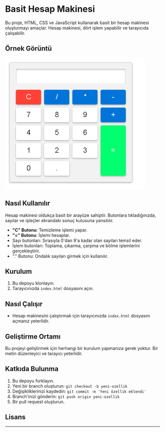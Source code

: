 # Basit Hesap Makinesi

Bu proje, HTML, CSS ve JavaScript kullanarak basit bir hesap makinesi oluşturmayı amaçlar. Hesap makinesi, dört işlem yapabilir ve tarayıcıda çalışabilir.

## Örnek Görüntü

![Hesap Makinesi Örnek Görüntüsü](image.png)

## Nasıl Kullanılır

Hesap makinesi oldukça basit bir arayüze sahiptir. Butonlara tıkladığınızda, sayılar ve işleçler ekrandaki sonuç kutusuna yansıtılır.

- **"C" Butonu**: Temizleme işlemi yapar.
- **"=" Butonu**: İşlemi hesaplar.
- Sayı butonları: Sırasıyla 0'dan 9'a kadar olan sayıları temsil eder.
- İşlem butonları: Toplama, çıkarma, çarpma ve bölme işlemlerini gerçekleştirir.
- "." Butonu: Ondalık sayıları girmek için kullanılır.

## Kurulum

1. Bu depoyu klonlayın.
2. Tarayıcınızda `index.html` dosyasını açın.

## Nasıl Çalışır

- Hesap makinesini çalıştırmak için tarayıcınızda `index.html` dosyasını açmanız yeterlidir.

## Geliştirme Ortamı

Bu projeyi geliştirmek için herhangi bir kurulum yapmanıza gerek yoktur. Bir metin düzenleyici ve tarayıcı yeterlidir.

## Katkıda Bulunma

1. Bu depoyu forklayın.
2. Yeni bir branch oluşturun: `git checkout -b yeni-ozellik`
3. Değişikliklerinizi kaydedin: `git commit -m 'Yeni özellik eklendi'`
4. Branch'inizi gönderin: `git push origin yeni-ozellik`
5. Bir pull request oluşturun.

## Lisans
---